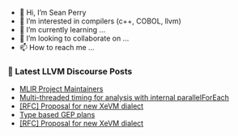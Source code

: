 - 👋 Hi, I’m Sean Perry
- 👀 I’m interested in compilers (c++, COBOL, llvm)
- 🌱 I’m currently learning ...
- 💞️ I’m looking to collaborate on ...
- 📫 How to reach me ...

<!---
s66perry/s66perry is a ✨ special ✨ repository because its `README.md` (this file) appears on your GitHub profile.
You can click the Preview link to take a look at your changes.
--->
### 📕 Latest LLVM Discourse Posts

<!-- DISCOURSE-LLVM:START -->
- [MLIR Project Maintainers](https://discourse.llvm.org/t/mlir-project-maintainers/87189#post_1)
- [Multi-threaded timing for analysis with internal parallelForEach](https://discourse.llvm.org/t/multi-threaded-timing-for-analysis-with-internal-parallelforeach/87187#post_1)
- [[RFC] Proposal for new XeVM dialect](https://discourse.llvm.org/t/rfc-proposal-for-new-xevm-dialect/86955#post_12)
- [Type based GEP plans](https://discourse.llvm.org/t/type-based-gep-plans/87183#post_9)
- [[RFC] Proposal for new XeVM dialect](https://discourse.llvm.org/t/rfc-proposal-for-new-xevm-dialect/86955#post_11)
<!-- DISCOURSE-LLVM:END -->
